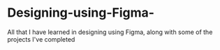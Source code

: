 # Designing-using-Figma-
All that I have learned in designing using Figma, along with some of the projects I've completed

